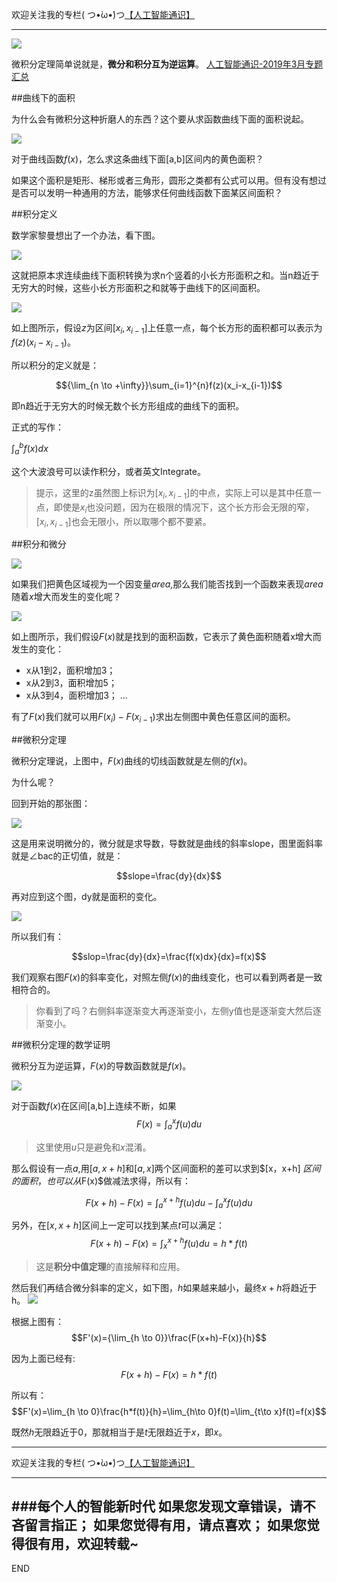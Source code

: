 欢迎关注我的专栏( つ•̀ω•́)つ[【人工智能通识】](https://www.jianshu.com/c/e9a7b7b7024d)

---

![](imgs/4324074-e24695b613f6fb15.png?imageMogr2/auto-orient/strip%7CimageView2/2/w/1240)

微积分定理简单说就是，**微分和积分互为逆运算**。
[人工智能通识-2019年3月专题汇总](https://www.jianshu.com/p/72685b77cfff)

##曲线下的面积

为什么会有微积分这种折磨人的东西？这个要从求函数曲线下面的面积说起。

![](imgs/4324074-9c51272f8c3a1ad2.png?imageMogr2/auto-orient/strip%7CimageView2/2/w/1240)

对于曲线函数$f(x)$，怎么求这条曲线下面[a,b]区间内的黄色面积？

如果这个面积是矩形、梯形或者三角形，圆形之类都有公式可以用。但有没有想过是否可以发明一种通用的方法，能够求任何曲线函数下面某区间面积？

##积分定义

数学家黎曼想出了一个办法，看下图。

![](imgs/4324074-07edfbd144685c6f.png?imageMogr2/auto-orient/strip%7CimageView2/2/w/1240)

这就把原本求连续曲线下面积转换为求n个竖着的小长方形面积之和。当n趋近于无穷大的时候，这些小长方形面积之和就等于曲线下的区间面积。

![](imgs/4324074-6caf7b4fea63e34a.png?imageMogr2/auto-orient/strip%7CimageView2/2/w/1240)

如上图所示，假设$z$为区间$[x_i,x_{i-1}]$上任意一点，每个长方形的面积都可以表示为$f(z)(x_i-x_{i-1})$。

所以积分的定义就是：

$${\lim_{n \to +\infty}}\sum_{i=1}^{n}f(z)(x_i-x_{i-1})$$

即n趋近于无穷大的时候无数个长方形组成的曲线下的面积。

正式的写作：

$\int_{a}^{b}f(x)dx$

这个大波浪号可以读作积分，或者英文Integrate。

>提示，这里的z虽然图上标识为$[x_i,x_{i-1}]$的中点，实际上可以是其中任意一点，即使是$x_i$也没问题，因为在极限的情况下，这个长方形会无限的窄，$[x_i,x_{i-1}]$也会无限小，所以取哪个都不要紧。

##积分和微分


![](imgs/4324074-83513a457bbbf3ee.png?imageMogr2/auto-orient/strip%7CimageView2/2/w/1240)

如果我们把黄色区域视为一个因变量$area$,那么我们能否找到一个函数来表现$area$随着$x$增大而发生的变化呢？

![](imgs/4324074-f990ec8a0147c508.png?imageMogr2/auto-orient/strip%7CimageView2/2/w/1240)

如上图所示，我们假设$F(x)$就是找到的面积函数，它表示了黄色面积随着x增大而发生的变化：
- x从1到2，面积增加3；
- x从2到3，面积增加5；
- x从3到4，面积增加3；
...

有了$F(x)$我们就可以用$F(x_i)-F(x_{i-1})$求出左侧图中黄色任意区间的面积。

##微积分定理

微积分定理说，上图中，$F(x)$曲线的切线函数就是左侧的$f(x)$。

为什么呢？

回到开始的那张图：

![](imgs/4324074-698e65fdf6859461.png?imageMogr2/auto-orient/strip%7CimageView2/2/w/1240)


这是用来说明微分的，微分就是求导数，导数就是曲线的斜率slope，图里面斜率就是∠bac的正切值，就是：

$$slope=\frac{dy}{dx}$$

再对应到这个图，dy就是面积的变化。

![](imgs/4324074-f990ec8a0147c508.png?imageMogr2/auto-orient/strip%7CimageView2/2/w/1240)


所以我们有：

$$slop=\frac{dy}{dx}=\frac{f(x)dx}{dx}=f(x)$$

我们观察右图$F(x)$的斜率变化，对照左侧$f(x)$的曲线变化，也可以看到两者是一致相符合的。

>你看到了吗？右侧斜率逐渐变大再逐渐变小，左侧y值也是逐渐变大然后逐渐变小。

##微积分定理的数学证明

微积分互为逆运算，$F(x)$的导数函数就是$f(x)$。

![](imgs/4324074-e7adf5852c4a658f.png?imageMogr2/auto-orient/strip%7CimageView2/2/w/1240)


对于函数$f(x)$在区间[a,b]上连续不断，如果
$$F(x)=\int_a^xf(u)du$$

>这里使用$u$只是避免和$x$混淆。

那么假设有一点$a$,用$[a,x+h]$和$[a,x]$两个区间面积的差可以求到$[x，x+h] $区间的面积，也可以从$F(x)$做减法求得，所以有：

$$F(x+h)-F(x)=\int_a^{x+h}f(u)du-\int_a^xf(u)du$$

另外，在$[x,x+h]$区间上一定可以找到某点$t$可以满足：
$$F(x+h)-F(x)=\int_x^{x+h}f(u)du=h*f(t)$$

>这是**积分中值定理**的直接解释和应用。

然后我们再结合微分斜率的定义，如下图，$h$如果越来越小，最终$x+h$将趋近于h。
![](imgs/4324074-9dff20ae2d5b0550.png?imageMogr2/auto-orient/strip%7CimageView2/2/w/1240)

根据上图有：
$$F'(x)={\lim_{h \to 0}}\frac{F(x+h)-F(x)}{h}$$

因为上面已经有:
$$F(x+h)-F(x)=h*f(t)$$

所以有：
$$F'(x)=\lim_{h \to 0}\frac{h*f(t)}{h}=\lim_{h\to 0}f(t)=\lim_{t\to x}f(t)=f(x)$$

既然$h$无限趋近于0，那就相当于是$t$无限趋近于$x$，即$x$。



---
欢迎关注我的专栏( つ•̀ω•́)つ[【人工智能通识】](https://www.jianshu.com/c/e9a7b7b7024d)

---
###每个人的智能新时代
如果您发现文章错误，请不吝留言指正；
如果您觉得有用，请点喜欢；
如果您觉得很有用，欢迎转载~
---
END